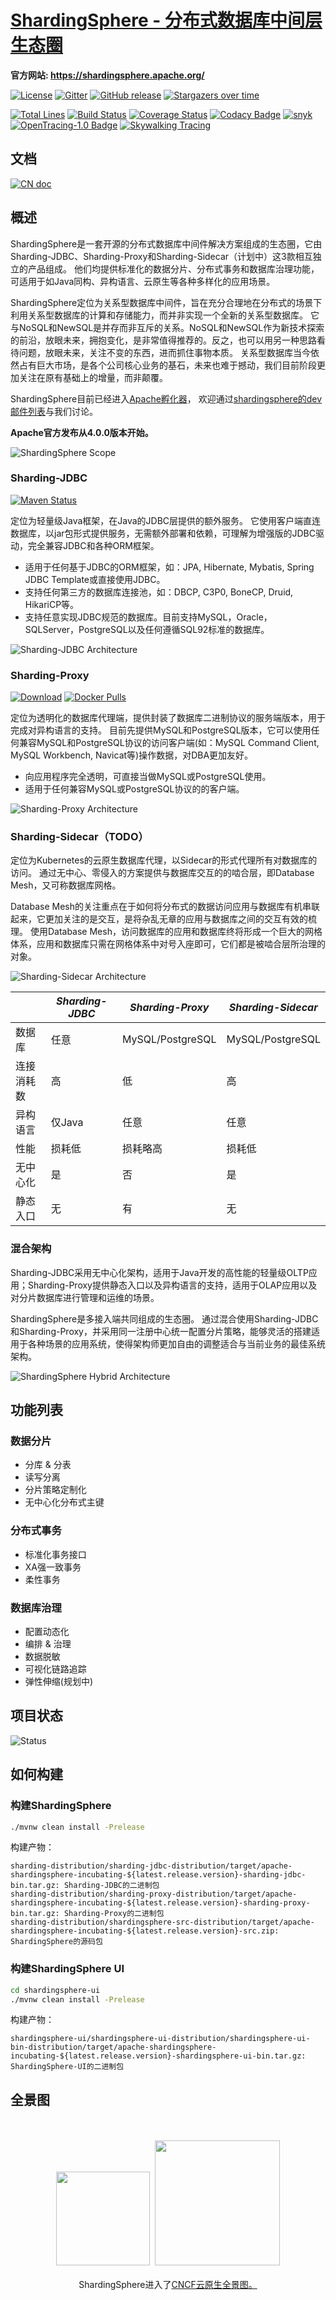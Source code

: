 # [ShardingSphere - 分布式数据库中间层生态圈](https://shardingsphere.apache.org/index_zh.html)

**官方网站: https://shardingsphere.apache.org/**

[![License](https://img.shields.io/badge/license-Apache%202-4EB1BA.svg)](https://www.apache.org/licenses/LICENSE-2.0.html)
[![Gitter](https://badges.gitter.im/shardingsphere/shardingsphere.svg)](https://gitter.im/shardingsphere/Lobby)
[![GitHub release](https://img.shields.io/github/release/apache/incubator-shardingsphere.svg)](https://github.com/apache/incubator-shardingsphere/releases)
[![Stargazers over time](https://starchart.cc/apache/incubator-shardingsphere.svg)](https://starchart.cc/apache/incubator-shardingsphere)

[![Total Lines](https://tokei.rs/b1/github/apache/incubator-shardingsphere?category=lines)](https://github.com/apache/incubator-shardingsphere)
[![Build Status](https://builds.apache.org/job/shardingsphere-ci-dev/badge/icon)](https://builds.apache.org/job/shardingsphere-ci-dev/)
[![Coverage Status](https://coveralls.io/repos/github/apache/incubator-shardingsphere/badge.svg?branch=dev)](https://coveralls.io/github/apache/incubator-shardingsphere?branch=dev)
[![Codacy Badge](https://api.codacy.com/project/badge/Grade/278600ed40ad48e988ab485b439abbcd)](https://www.codacy.com/app/terrymanu/sharding-sphere?utm_source=github.com&amp;utm_medium=referral&amp;utm_content=sharding-sphere/sharding-sphere&amp;utm_campaign=Badge_Grade)
[![snyk](https://snyk.io/test/github/apache/incubator-shardingsphere/badge.svg?targetFile=pom.xml)](https://snyk.io/test/github/apache/incubator-shardingsphere?targetFile=pom.xml)
[![OpenTracing-1.0 Badge](https://img.shields.io/badge/OpenTracing--1.0-enabled-blue.svg)](http://opentracing.io)
[![Skywalking Tracing](https://img.shields.io/badge/Skywalking%20Tracing-enable-brightgreen.svg)](https://github.com/apache/skywalking)

## 文档

[![CN doc](https://img.shields.io/badge/文档-中文版-blue.svg)](https://shardingsphere.apache.org/document/current/cn/overview/)

## 概述

ShardingSphere是一套开源的分布式数据库中间件解决方案组成的生态圈，它由Sharding-JDBC、Sharding-Proxy和Sharding-Sidecar（计划中）这3款相互独立的产品组成。
他们均提供标准化的数据分片、分布式事务和数据库治理功能，可适用于如Java同构、异构语言、云原生等各种多样化的应用场景。

ShardingSphere定位为关系型数据库中间件，旨在充分合理地在分布式的场景下利用关系型数据库的计算和存储能力，而并非实现一个全新的关系型数据库。
它与NoSQL和NewSQL是并存而非互斥的关系。NoSQL和NewSQL作为新技术探索的前沿，放眼未来，拥抱变化，是非常值得推荐的。反之，也可以用另一种思路看待问题，放眼未来，关注不变的东西，进而抓住事物本质。
关系型数据库当今依然占有巨大市场，是各个公司核心业务的基石，未来也难于撼动，我们目前阶段更加关注在原有基础上的增量，而非颠覆。

ShardingSphere目前已经进入[Apache孵化器](http://incubator.apache.org/projects/shardingsphere.html)，
欢迎通过[shardingsphere的dev邮件列表](mailto:dev@shardingsphere.apache.org)与我们讨论。

__Apache官方发布从4.0.0版本开始。__

![ShardingSphere Scope](https://shardingsphere.apache.org//document/current/img/shardingsphere-scope_cn.png)

### Sharding-JDBC

[![Maven Status](https://maven-badges.herokuapp.com/maven-central/org.apache.shardingsphere/sharding-jdbc/badge.svg)](https://mvnrepository.com/artifact/org.apache.shardingsphere/sharding-jdbc)

定位为轻量级Java框架，在Java的JDBC层提供的额外服务。
它使用客户端直连数据库，以jar包形式提供服务，无需额外部署和依赖，可理解为增强版的JDBC驱动，完全兼容JDBC和各种ORM框架。

* 适用于任何基于JDBC的ORM框架，如：JPA, Hibernate, Mybatis, Spring JDBC Template或直接使用JDBC。
* 支持任何第三方的数据库连接池，如：DBCP, C3P0, BoneCP, Druid, HikariCP等。
* 支持任意实现JDBC规范的数据库。目前支持MySQL，Oracle，SQLServer，PostgreSQL以及任何遵循SQL92标准的数据库。

![Sharding-JDBC Architecture](https://shardingsphere.apache.org//document/current/img/sharding-jdbc-brief.png)

### Sharding-Proxy

[![Download](https://img.shields.io/badge/release-download-orange.svg)](https://www.apache.org/dyn/closer.cgi?path=incubator/shardingsphere/4.0.0/apache-shardingsphere-incubating-4.0.0-sharding-proxy-bin.tar.gz)
[![Docker Pulls](https://img.shields.io/docker/pulls/shardingsphere/sharding-proxy.svg)](https://store.docker.com/community/images/shardingsphere/sharding-proxy)

定位为透明化的数据库代理端，提供封装了数据库二进制协议的服务端版本，用于完成对异构语言的支持。
目前先提供MySQL和PostgreSQL版本，它可以使用任何兼容MySQL和PostgreSQL协议的访问客户端(如：MySQL Command Client, MySQL Workbench, Navicat等)操作数据，对DBA更加友好。

* 向应用程序完全透明，可直接当做MySQL或PostgreSQL使用。
* 适用于任何兼容MySQL或PostgreSQL协议的的客户端。

![Sharding-Proxy Architecture](https://shardingsphere.apache.org//document/current/img/sharding-proxy-brief_v2.png)

### Sharding-Sidecar（TODO）

定位为Kubernetes的云原生数据库代理，以Sidecar的形式代理所有对数据库的访问。
通过无中心、零侵入的方案提供与数据库交互的的啮合层，即Database Mesh，又可称数据库网格。

Database Mesh的关注重点在于如何将分布式的数据访问应用与数据库有机串联起来，它更加关注的是交互，是将杂乱无章的应用与数据库之间的交互有效的梳理。
使用Database Mesh，访问数据库的应用和数据库终将形成一个巨大的网格体系，应用和数据库只需在网格体系中对号入座即可，它们都是被啮合层所治理的对象。

![Sharding-Sidecar Architecture](https://shardingsphere.apache.org//document/current/img/sharding-sidecar-brief_v2.png)

|           | *Sharding-JDBC* | *Sharding-Proxy* | *Sharding-Sidecar* |
| --------- | --------------- | ---------------- | ------------------ |
| 数据库     | 任意            | MySQL/PostgreSQL | MySQL/PostgreSQL   |
| 连接消耗数 | 高              | 低               | 高                  |
| 异构语言   | 仅Java          | 任意             | 任意                |
| 性能       | 损耗低          | 损耗略高          | 损耗低              |
| 无中心化   | 是              | 否               | 是                  |
| 静态入口   | 无              | 有               | 无                  |

### 混合架构

Sharding-JDBC采用无中心化架构，适用于Java开发的高性能的轻量级OLTP应用；Sharding-Proxy提供静态入口以及异构语言的支持，适用于OLAP应用以及对分片数据库进行管理和运维的场景。

ShardingSphere是多接入端共同组成的生态圈。
通过混合使用Sharding-JDBC和Sharding-Proxy，并采用同一注册中心统一配置分片策略，能够灵活的搭建适用于各种场景的应用系统，使得架构师更加自由的调整适合与当前业务的最佳系统架构。

![ShardingSphere Hybrid Architecture](https://shardingsphere.apache.org//document/current/img/shardingsphere-hybrid.png)

## 功能列表

### 数据分片

* 分库 & 分表
* 读写分离
* 分片策略定制化
* 无中心化分布式主键

### 分布式事务

* 标准化事务接口
* XA强一致事务
* 柔性事务

### 数据库治理

* 配置动态化
* 编排 & 治理
* 数据脱敏
* 可视化链路追踪
* 弹性伸缩(规划中)

## 项目状态

![Status](https://shardingsphere.apache.org/document/current/img/shardingsphere-status_cn.png)

## 如何构建

### 构建ShardingSphere

```bash
./mvnw clean install -Prelease
``` 

构建产物：

```
sharding-distribution/sharding-jdbc-distribution/target/apache-shardingsphere-incubating-${latest.release.version}-sharding-jdbc-bin.tar.gz: Sharding-JDBC的二进制包
sharding-distribution/sharding-proxy-distribution/target/apache-shardingsphere-incubating-${latest.release.version}-sharding-proxy-bin.tar.gz: Sharding-Proxy的二进制包
sharding-distribution/shardingsphere-src-distribution/target/apache-shardingsphere-incubating-${latest.release.version}-src.zip: ShardingSphere的源码包
```

### 构建ShardingSphere UI

```bash
cd shardingsphere-ui
./mvnw clean install -Prelease
```

构建产物：

```
shardingsphere-ui/shardingsphere-ui-distribution/shardingsphere-ui-bin-distribution/target/apache-shardingsphere-incubating-${latest.release.version}-shardingsphere-ui-bin.tar.gz: ShardingSphere-UI的二进制包
```

## 全景图

<p align="center">
<br/><br/>
<img src="https://landscape.cncf.io/images/left-logo.svg" width="150"/>&nbsp;&nbsp;<img src="https://landscape.cncf.io/images/right-logo.svg" width="200"/>
<br/><br/>
ShardingSphere进入了<a href="https://landscape.cncf.io/landscape=observability-and-analysis&license=apache-license-2-0">CNCF云原生全景图。</a>
</p>

